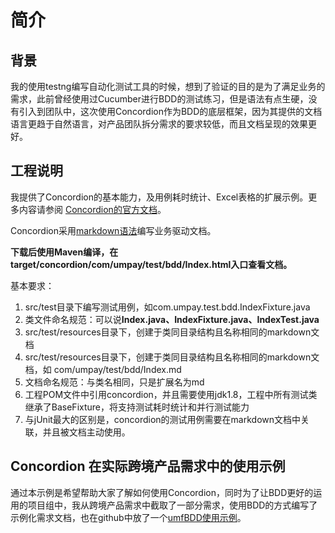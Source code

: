 # 简介

## 背景
我的使用testng编写自动化测试工具的时候，想到了验证的目的是为了满足业务的需求，此前曾经使用过Cucumber进行BDD的测试练习，但是语法有点生硬，没有引入到团队中，这次使用Concordion作为BDD的底层框架，因为其提供的文档语言更趋于自然语言，对产品团队拆分需求的要求较低，而且文档呈现的效果更好。

## 工程说明
我提供了Concordion的基本能力，及用例耗时统计、Excel表格的扩展示例。更多内容请参阅
[Concordion的官方文档](http://concordion.org/tutorial/java/markdown/)。

Concordion采用[markdown语法](http://www.markdown.cn/)编写业务驱动文档。

**下载后使用Maven编译，在target/concordion/com/umpay/test/bdd/Index.html入口查看文档。**

基本要求：
1. src/test目录下编写测试用例，如com.umpay.test.bdd.IndexFixture.java
1. 类文件命名规范：可以说**Index.java、IndexFixture.java、IndexTest.java**
1. src/test/resources目录下，创建于类同目录结构且名称相同的markdown文档
1. src/test/resources目录下，创建于类同目录结构且名称相同的markdown文档，如 com/umpay/test/bdd/Index.md
1. 文档命名规范：与类名相同，只是扩展名为md
1. 工程POM文件中引用concordion，并且需要使用jdk1.8，工程中所有测试类继承了BaseFixture，将支持测试耗时统计和并行测试能力
1. 与jUnit最大的区别是，concordion的测试用例需要在markdown文档中关联，并且被文档主动使用。

## Concordion 在实际跨境产品需求中的使用示例
通过本示例是希望帮助大家了解如何使用Concordion，同时为了让BDD更好的运用的项目组中，我从跨境产品需求中截取了一部分需求，使用BDD的方式编写了示例化需求文档，也在github中放了一个[umfBDD使用示例](https://github.com/thomas0927/umfBDD)。